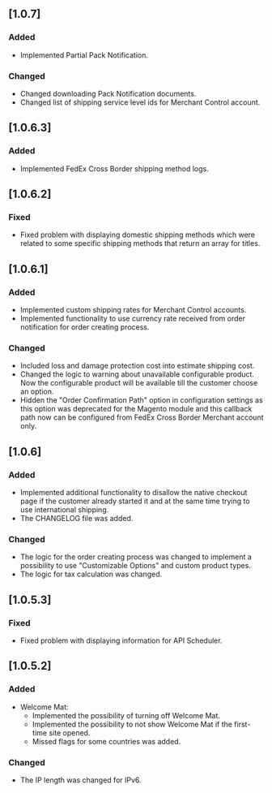 ## [1.0.7]
### Added
- Implemented Partial Pack Notification.

### Changed
- Changed downloading Pack Notification documents.
- Changed list of shipping service level ids for Merchant Control account.

## [1.0.6.3]
### Added
- Implemented FedEx Cross Border shipping method logs.

## [1.0.6.2]
### Fixed
- Fixed problem with displaying domestic shipping methods which were related to some specific shipping methods that return an array for titles.

## [1.0.6.1]
### Added
- Implemented custom shipping rates for Merchant Control accounts.
- Implemented functionality to use currency rate received from order notification for order creating process.

### Changed
- Included loss and damage protection cost into estimate shipping cost.
- Changed the logic to warning about unavailable configurable product. Now the configurable product will be available till the customer choose an option.
- Hidden the "Order Confirmation Path" option in configuration settings as this option was deprecated for the Magento module and this callback path now can be configured from FedEx Cross Border Merchant account only.

## [1.0.6]
### Added
- Implemented additional functionality to disallow the native checkout page if the customer already started it and at the same time trying to use international shipping.
- The CHANGELOG file was added.

### Changed
- The logic for the order creating process was changed to implement a possibility to use "Customizable Options" and custom product types.
- The logic for tax calculation was changed.

## [1.0.5.3]
### Fixed
- Fixed problem with displaying information for API Scheduler.

## [1.0.5.2]
### Added
- Welcome Mat:
    - Implemented the possibility of turning off Welcome Mat.
    - Implemented the possibility to not show Welcome Mat if the first-time site opened.
    - Missed flags for some countries was added.

### Changed
- The IP length was changed for IPv6.
